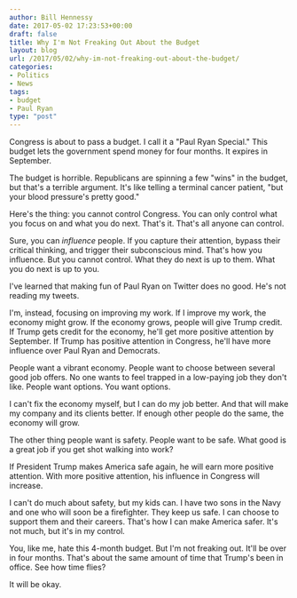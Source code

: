 ```yaml
---
author: Bill Hennessy
date: 2017-05-02 17:23:53+00:00
draft: false
title: Why I'm Not Freaking Out About the Budget
layout: blog
url: /2017/05/02/why-im-not-freaking-out-about-the-budget/
categories:
- Politics
- News
tags:
- budget
- Paul Ryan
type: "post"
---
```




Congress is about to pass a budget. I call it a "Paul Ryan Special." This budget lets the government spend money for four months. It expires in September.

The budget is horrible. Republicans are spinning a few "wins" in the budget, but that's a terrible argument. It's like telling a terminal cancer patient, "but your blood pressure's pretty good."

Here's the thing: you cannot control Congress. You can only control what you focus on and what you do next. That's it. That's all anyone can control.

Sure, you can _influence_ people. If you capture their attention, bypass their critical thinking, and trigger their subconscious mind. That's how you influence. But you cannot control. What they do next is up to them. What you do next is up to you.

I've learned that making fun of Paul Ryan on Twitter does no good. He's not reading my tweets.

I'm, instead, focusing on improving my work. If I improve my work, the economy might grow. If the economy grows, people will give Trump credit. If Trump gets credit for the economy, he'll get more positive attention by September. If Trump has positive attention in Congress, he'll have more influence over Paul Ryan and Democrats.

People want a vibrant economy. People want to choose between several good job offers. No one wants to feel trapped in a low-paying job they don't like. People want options. You want options.

I can't fix the economy myself, but I can do my job better. And that will make my company and its clients better. If enough other people do the same, the economy will grow.

The other thing people want is safety. People want to be safe. What good is a great job if you get shot walking into work?

If President Trump makes America safe again, he will earn more positive attention. With more positive attention, his influence in Congress will increase.

I can't do much about safety, but my kids can. I have two sons in the Navy and one who will soon be a firefighter. They keep us safe. I can choose to support them and their careers. That's how I can make America safer. It's not much, but it's in my control.

You, like me, hate this 4-month budget. But I'm not freaking out. It'll be over in four months. That's about the same amount of time that Trump's been in office. See how time flies?

It will be okay.


